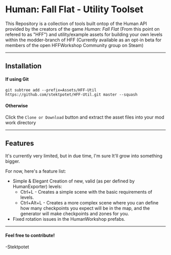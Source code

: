 # Human: Fall Flat - Utility Toolset

This Repository is a collection of tools built ontop of the Human API provided by the creators of the game _Human: Fall Flat_ (From this point on refered to as "HFF") and utility/example assets for building your own levels within the modder-branch of HFF (Currently available as an opt-in beta for members of the open HFFWorkshop Community group on Steam)

---

## Installation

#### If using Git

`git subtree add --prefix=Assets/HFF-Util https://github.com/stektpotet/HFF-Util.git master --squash`

#### Otherwise

Click the `Clone or Download` button and extract the asset files into your mod work directory

---

## Features

It's currently very limited, but in due time, I'm sure It'll grow into something bigger.

For now, here's a feature list:

* Simple & Elegant Creation of new, valid (as per defined by HumanExporter) levels:
  * Ctrl+L - Creates a simple scene with the basic requirements of levels.
  * Ctrl+Alt+L - Creates a more complex scene where you can define how many checkpoints you expect will be in the map, and the generator will make checkpoints and zones for you.
* Fixed rotation issues in the HumanWorkshop prefabs.

---

#### Feel free to contribute!

-Stektpotet
